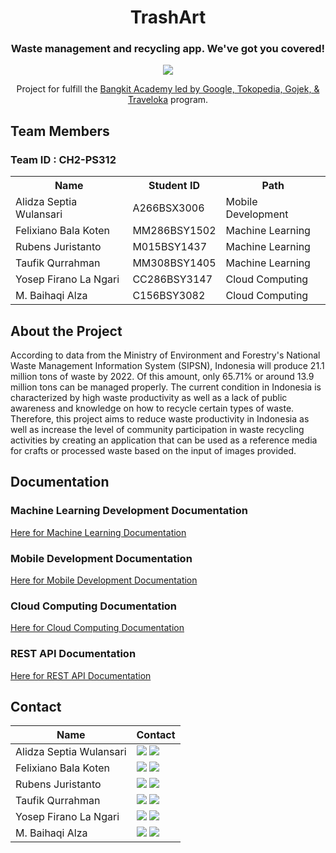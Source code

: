 <h1 align="center">TrashArt</h1>
<h3 align="center">Waste management and recycling app. We've got you covered!</h3>
<p align="center"><img src="https://github.com/STT-NF-PEMWEB-1-SI-2021/SI11-M-Baihaqi-Alza/commit/a43e0aa011bac094511e875e06c10f4d8f8c5190#diff-affb622f1cce0ba758751dad5522f868749cde8380faea2868bc744ff0b48d4f"></p>
<p align="center">Project for fulfill the <a href="https://grow.google/intl/id_id/bangkit/?tab=machine-learning">Bangkit Academy led by Google, Tokopedia, Gojek, & Traveloka</a> program.</p>

<h2>Team Members</h2>
<h3>Team ID : CH2-PS312</h3>
<table>
        <tr>
            <th>Name</th>
            <th>Student ID</th>
            <th>Path</th>
        </tr>
        <tr>
            <td>Alidza Septia Wulansari</td>
            <td>A266BSX3006</td>
            <td>Mobile Development</td>
        </tr>
        <tr>
            <td>Felixiano Bala Koten</td>
            <td>MM286BSY1502</td>
            <td>Machine Learning</td>
        </tr>
        <tr>
            <td>Rubens Juristanto</td>
            <td>M015BSY1437</td>
            <td>Machine Learning</td>
        </tr>
        <tr>
            <td>Taufik Qurrahman</td>
            <td>MM308BSY1405</td>
            <td>Machine Learning</td>
        </tr>
        <tr>
            <td>Yosep Firano La Ngari</td>
            <td>CC286BSY3147</td>
            <td>Cloud Computing</td>
        </tr>
        <tr>
            <td>M. Baihaqi Alza</td>
            <td>C156BSY3082</td>
            <td>Cloud Computing</td>
        </tr>
</table>
<h2>About the Project</h2>
<p>
According to data from the Ministry of Environment and Forestry's National Waste Management Information System (SIPSN), Indonesia will produce 21.1 million tons of waste by 2022. Of this amount, only 65.71% or around 13.9 million tons can be managed properly. The current condition in Indonesia is characterized by high waste productivity as well as a lack of public awareness and knowledge on how to recycle certain types of waste. Therefore, this project aims to reduce waste productivity in Indonesia as well as increase the level of community participation in waste recycling activities by creating an application that can be used as a reference media for crafts or processed waste based on the input of images provided.
</p>

<h2>Documentation</h2>
<h3>Machine Learning Development Documentation</h3>
<a href="https://github.com/bhqialza/Capstone/tree/MachineLearning">Here for Machine Learning Documentation</a>
<h3>Mobile Development Documentation</h3>
<a href="https://github.com/bhqialza/Capstone/tree/MobileDevolopment">Here for Mobile Development Documentation</a>
<h3>Cloud Computing Documentation</h3>
<a href="https://github.com/bhqialza/Capstone/tree/CloudComputing">Here for Cloud Computing Documentation</a>
<h3>REST API Documentation</h3>
<a href="https://app.swaggerhub.com/apis-docs/LANGARIRANO/capstone/1.0.0#/">Here for REST API Documentation</a>
<p> </p>
<h2>Contact</h2>

| Name                         | Contact                                                                                                                                                                                                                                                                                      |
| ---------------------------- | -------------------------------------------------------------------------------------------------------------------------------------------------------------------------------------------------------------------------------------------------------------------------------------------- |
| Alidza Septia Wulansari | <a href="https://www.linkedin.com/in/alidzaseptia"><img src="https://img.shields.io/badge/LinkedIn-0077B5?style=for-the-badge&logo=linkedin&logoColor=white" /></a> <a href="alidzaseptya.wulan@gmail.com"><img src="https://img.shields.io/badge/Gmail-D14836?style=for-the-badge&logo=gmail&logoColor=white"></a>         |
| Felixiano Bala Koten              | <a href="https://www.linkedin.com/in/ian-koten-162901209?utm_source=share&utm_campaign=share_via&utm_content=profile&utm_medium=android_app"><img src="https://img.shields.io/badge/LinkedIn-0077B5?style=for-the-badge&logo=linkedin&logoColor=white" /></a> <a href="felixianok@gmail.com"><img src="https://img.shields.io/badge/Gmail-D14836?style=for-the-badge&logo=gmail&logoColor=white"></a> |
| Rubens Juristanto     | <a href="https://www.linkedin.com/in/rubensjuristanto"><img src="https://img.shields.io/badge/LinkedIn-0077B5?style=for-the-badge&logo=linkedin&logoColor=white" /></a> <a href="rubens.juristanto4@gmail.com"><img src="https://img.shields.io/badge/Gmail-D14836?style=for-the-badge&logo=gmail&logoColor=white"></a>                       |
| Taufik Qurrahman                      | <a href="https://www.linkedin.com/in/taufik-qurrahman-177932290"><img src="https://img.shields.io/badge/LinkedIn-0077B5?style=for-the-badge&logo=linkedin&logoColor=white" /></a> <a href="taufikfinafiza20@gmail.com"><img src="https://img.shields.io/badge/Gmail-D14836?style=for-the-badge&logo=gmail&logoColor=white"></a>                    |
| Yosep Firano La Ngari         | <a href="https://www.linkedin.com/in/ranolangari/"><img src="https://img.shields.io/badge/LinkedIn-0077B5?style=for-the-badge&logo=linkedin&logoColor=white" /></a> <a href="langarirano@gmail.com"><img src="https://img.shields.io/badge/Gmail-D14836?style=for-the-badge&logo=gmail&logoColor=white"></a>                |
| M. Baihaqi Alza                        | <a href="https://www.linkedin.com/in/bhqialza/"><img src="https://img.shields.io/badge/LinkedIn-0077B5?style=for-the-badge&logo=linkedin&logoColor=white" /></a> <a href="baihaqialza1289@gmail.com"><img src="https://img.shields.io/badge/Gmail-D14836?style=for-the-badge&logo=gmail&logoColor=white"></a>                       |
